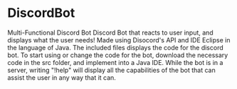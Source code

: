 # DiscordBot
Multi-Functional Discord Bot
Discord Bot that reacts to user input, and displays what the user needs! Made using Disocord's API and IDE Eclipse in the language of Java. 
The included files displays the code for the discord bot. To start using or change the code for the bot, download the necessary code in the 
src folder, and implement into a Java IDE.
While the bot is in a server, writing "!help" will display all the capabilities of the bot that can assist the user in any way that it can.
